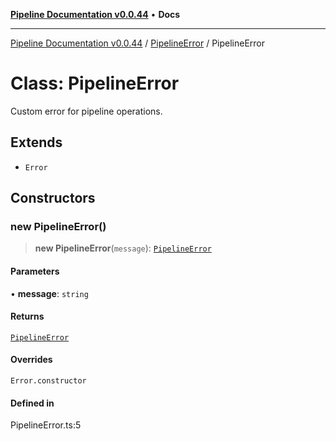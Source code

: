 [**Pipeline Documentation v0.0.44**](../../README.md) • **Docs**

***

[Pipeline Documentation v0.0.44](../../modules.md) / [PipelineError](../README.md) / PipelineError

# Class: PipelineError

Custom error for pipeline operations.

## Extends

- `Error`

## Constructors

### new PipelineError()

> **new PipelineError**(`message`): [`PipelineError`](PipelineError.md)

#### Parameters

• **message**: `string`

#### Returns

[`PipelineError`](PipelineError.md)

#### Overrides

`Error.constructor`

#### Defined in

PipelineError.ts:5
